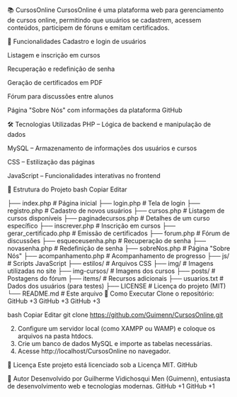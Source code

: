 📚 CursosOnline
CursosOnline é uma plataforma web para gerenciamento de cursos online, permitindo que usuários se cadastrem, acessem conteúdos, participem de fóruns e emitam certificados.

🚀 Funcionalidades
Cadastro e login de usuários

Listagem e inscrição em cursos

Recuperação e redefinição de senha

Geração de certificados em PDF

Fórum para discussões entre alunos

Página "Sobre Nós" com informações da plataforma
GitHub

🛠️ Tecnologias Utilizadas
PHP – Lógica de backend e manipulação de dados

MySQL – Armazenamento de informações dos usuários e cursos

CSS – Estilização das páginas

JavaScript – Funcionalidades interativas no frontend

📁 Estrutura do Projeto
bash
Copiar
Editar

├── index.php                 # Página inicial
├── login.php                 # Tela de login
├── registro.php              # Cadastro de novos usuários
├── cursos.php                # Listagem de cursos disponíveis
├── paginadecursos.php        # Detalhes de um curso específico
├── inscrever.php             # Inscrição em cursos
├── gerar_certificado.php     # Emissão de certificados
├── forum.php                 # Fórum de discussões
├── esqueceusenha.php         # Recuperação de senha
├── novasenha.php             # Redefinição de senha
├── sobreNos.php              # Página "Sobre Nós"
├── acompanhamento.php        # Acompanhamento de progresso
├── js/                       # Scripts JavaScript
├── estilos/                  # Arquivos CSS
├── img/                      # Imagens utilizadas no site
├── img-cursos/               # Imagens dos cursos
├── posts/                    # Postagens do fórum
├── items/                    # Recursos adicionais
├── usuarios.txt              # Dados dos usuários (para testes)
├── LICENSE                   # Licença do projeto (MIT)
└── README.md                 # Este arquivo
📌 Como Executar
Clone o repositório:
GitHub
+3
GitHub
+3
GitHub
+3

bash
Copiar
Editar
git clone https://github.com/Guimenn/CursosOnline.git

2. Configure um servidor local (como XAMPP ou WAMP) e coloque os arquivos na pasta htdocs.
3. Crie um banco de dados MySQL e importe as tabelas necessárias.
4. Acesse http://localhost/CursosOnline no navegador.

📄 Licença
Este projeto está licenciado sob a Licença MIT.
GitHub

👤 Autor
Desenvolvido por Guilherme Vidichosqui Men (Guimenn), entusiasta de desenvolvimento web e tecnologias modernas.
GitHub
+1
GitHub
+1

